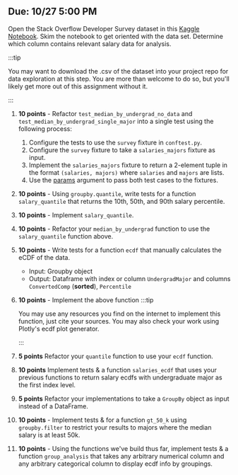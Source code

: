 ## Due: 10/27 5:00 PM

Open the Stack Overflow Developer Survey dataset in this [Kaggle Notebook](https://www.kaggle.com/code/razamh/stack-overflow-developer-survey-analysis). Skim the notebook to get oriented with the data set. Determine which column contains relevant salary data for analysis.

:::tip

You may want to download the .csv of the dataset into your project repo for data exploration at this step. You are more than welcome to do so, but you'll likely get more out of this assignment without it.

:::


1. **10 points** - Refactor `test_median_by_undergrad_no_data` and `test_median_by_undergrad_single_major` into a single test using the following process:
    1. Configure the tests to use the `survey` fixture in `conftest.py`.
    2. Configure the `survey` fixture to take a `salaries_majors` fixture as input.
    3. Implement the `salaries_majors` fixture to return a 2-element tuple in the format `(salaries, majors)` where `salaries` and `majors` are lists.
    4. Use the [params](https://docs.pytest.org/en/latest/how-to/fixtures.html#parametrizing-fixtures) argument to pass both test cases to the fixtures.


2. **10 points** - Using `groupby.quantile`, write tests for a function `salary_quantile` that returns the 10th, 50th, and 90th salary percentile.
3. **10 points** - Implement `salary_quantile`.
4. **10 points** - Refactor your `median_by_undergrad` function to use the `salary_quantile` function above.

5. **10 points** - Write tests for a function `ecdf` that manually calculates the eCDF of the data.

    - Input: Groupby object
    - Output: Dataframe with index or column `UndergradMajor` and columns `ConvertedComp` (**sorted**), `Percentile` 

6. **10 points** - Implement the above function
    :::tip

    You may use any resources you find on the internet to implement this function, just cite your sources. You may also check your work using Plotly's ecdf plot generator.

    :::

7. **5 points** Refactor your `quantile` function to use your `ecdf` function.

8. **10 points** Implement tests & a function `salaries_ecdf` that uses your previous functions to return salary ecdfs with undergraduate major as the first index level.

9. **5 points** Refactor your implementations to take a `GroupBy` object as input instead of a DataFrame.

10. **10 points** - Implement tests & for a function `gt_50_k` using `groupby.filter` to restrict your results to majors where the median salary is at least 50k. 

11. **10 points** - Using the functions we've build thus far, implement tests & a function `group_analysis` that takes any arbitrary numerical column and any arbitrary categorical column to display ecdf info by groupings. 